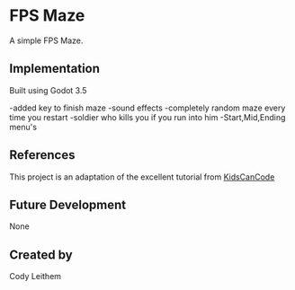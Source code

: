 # FPS Maze

A simple FPS Maze.

## Implementation

Built using Godot 3.5

-added key to finish maze
-sound effects
-completely random maze every time you restart
-soldier who kills you if you run into him
-Start,Mid,Ending menu's


## References

This project is an adaptation of the excellent tutorial from [KidsCanCode](https://kidscancode.org/blog/2018/08/godot3_procgen1/)

## Future Development

None

## Created by 

Cody Leithem
